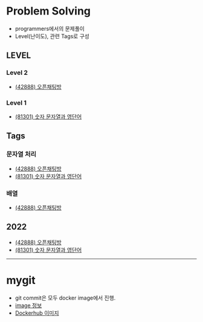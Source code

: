 # Problem Solving

- programmers에서의 문제풀이
- Level(난이도), 관련 Tags로 구성

## LEVEL

### Level 2
- [(42888) 오픈채팅방](https://github.com/sadocode/PS/tree/main/Level2/42888)

### Level 1
- [(81301) 숫자 문자열과 영단어](https://github.com/sadocode/PS/tree/main/Level1/81301)

## Tags

### 문자열 처리
- [(42888) 오픈채팅방](https://github.com/sadocode/PS/tree/main/Level2/42888)
- [(81301) 숫자 문자열과 영단어](https://github.com/sadocode/PS/tree/main/Level1/81301)

### 배열
- [(42888) 오픈채팅방](https://github.com/sadocode/PS/tree/main/Level2/42888)

## 2022
- [(42888) 오픈채팅방](https://github.com/sadocode/PS/tree/main/Level2/42888)
- [(81301) 숫자 문자열과 영단어](https://github.com/sadocode/PS/tree/main/Level1/81301)

---

# mygit

- git commit은 모두 docker image에서 진행.
- [image 정보](https://github.com/sadocode/PS/tree/main/mygit)
- [Dockerhub 이미지](https://hub.docker.com/repository/docker/sadocode/my_git)
